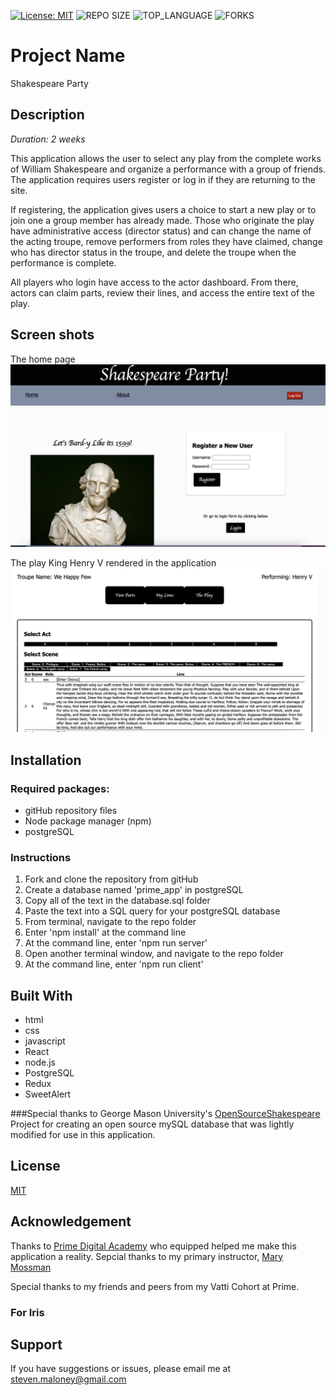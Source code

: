 [![License: MIT](https://img.shields.io/badge/License-MIT-yellow.svg)](https://opensource.org/licenses/MIT)
![REPO SIZE](https://img.shields.io/github/repo-size/sdeda1us/shakespeare-party.svg?style=flat-square)
![TOP_LANGUAGE](https://img.shields.io/github/languages/top/sdeda1us/shakespeare-party.svg?style=flat-square)
![FORKS](https://img.shields.io/github/forks/sdeda1us/shakespeare-party.svg?style=social)

# Project Name

Shakespeare Party

## Description

_Duration: 2 weeks_

This application allows the user to select any play from the complete works of William Shakespeare and organize a performance with a group of friends. The application requires users register or log in if they are returning to the site. 

If registering, the application gives users a choice to start a new play or to join one a group member has already made. Those who originate the play have administrative access (director status) and can change the name of the acting troupe, remove performers from roles they have claimed, change who has director status in the troupe, and delete the troupe when the performance is complete. 

All players who login have access to the actor dashboard. From there, actors can claim parts, review their lines, and access the entire text of the play. 



## Screen shots

The home page
![Home Page](images/shake_party_2.png)

The play King Henry V rendered in the application
![Home Page](images/shake_party_1.png)

## Installation

### Required packages:
- gitHub repository files
- Node package manager (npm)
- postgreSQL

### Instructions

1. Fork and clone the repository from gitHub
2. Create a database named 'prime_app' in postgreSQL
3. Copy all of the text in the database.sql folder
4. Paste the text into a SQL query for your postgreSQL database
5. From terminal, navigate to the repo folder
6. Enter 'npm install' at the command line
7. At the command line, enter 'npm run server'
8. Open another terminal window, and navigate to the repo folder
9. At the command line, enter 'npm run client'

## Built With

- html
- css
- javascript
- React
- node.js
- PostgreSQL
- Redux
- SweetAlert

###Special thanks to George Mason University's [OpenSourceShakespeare](https://www.opensourceshakespeare.org/) Project for creating an open source mySQL database that was lightly modified for use in this application.

## License
[MIT](https://choosealicense.com/licenses/mit/)

## Acknowledgement
Thanks to [Prime Digital Academy](www.primeacademy.io) who equipped helped me make this application a reality. Sepcial thanks to my primary instructor, [Mary Mossman](https://github.com/mbMosman)

Special thanks to my friends and peers from my Vatti Cohort at Prime.

### For Iris 

## Support
If you have suggestions or issues, please email me at [steven.maloney@gmail.com](mailto:steven.maloney@gmail.com)
